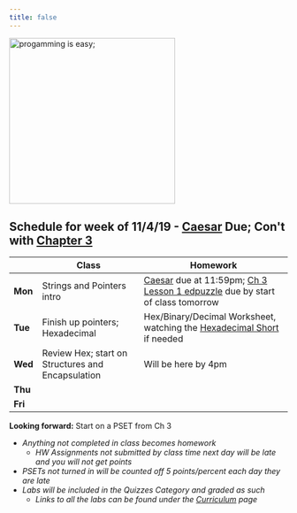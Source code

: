 ```yaml
---
title: false
---
```


<!-- # Hello, world! -->

<img src="https://i.pinimg.com/originals/de/f5/2f/def52fe41d695d8feebd2cdc194da929.png" alt="progamming is easy;" height="300">

## Schedule for week of 11/4/19 - [Caesar](https://docs.cs50.net/2019/ap/problems/caesar/caesar.html) Due; Con't with [Chapter 3](curriculum/3)

  |       |Class                  |Homework   |
  |-------|---------              |---------  |
  |**Mon**|Strings and Pointers intro|[Caesar](https://docs.cs50.net/2019/ap/problems/caesar/caesar.html) due at 11:59pm; [Ch 3 Lesson 1 edpuzzle](https://edpuzzle.com/assignments/5dc0586d59164740b29e0e3c/watch) due by start of class tomorrow|
  |**Tue**|Finish up pointers; Hexadecimal|Hex/Binary/Decimal Worksheet, watching the [Hexadecimal Short](https://www.youtube.com/watch?v=8okwMK6htKE) if needed|
  |**Wed**|Review Hex; start on Structures and Encapsulation|Will be here by 4pm|
  |**Thu**|           |           |
  |**Fri**|                       |           |

**Looking forward:** Start on a PSET from Ch 3

  - *Anything not completed in class becomes homework*
    - *HW Assignments not submitted by class time next day will be late and you will not get points*
  - *PSETs not turned in will be counted off 5 points/percent each day they are late*
  - *Labs will be included in the Quizzes Category and graded as such*
    - *Links to all the labs can be found under the [Curriculum](/curriculum/index.md) page*

<!-- This is CS50 AP, Harvard University's introduction to the intellectual enterprises of computer science and the art of programming for students in high school, which satisfies the College Board's AP CS Principles curriculum framework.

<iframe src="https://www.youtube.com/embed/tZxLMIk_SaY?playlist=GAB6Gm7pTTA"></iframe> -->
